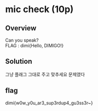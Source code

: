 # mic check (10p)
## Overview
Can you speak?  
FLAG : dimi{Hello, DIMIGO!}  

## Solution
그냥 플래그 그대로 주고 맞추세요 문제였다

## flag
dimi{w0w_y0u_ar3_sup3rdup4_gu3ss3r~}